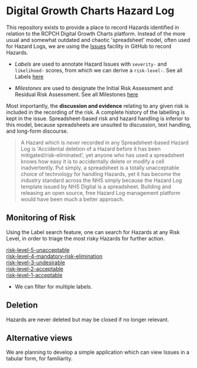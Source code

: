# Digital Growth Charts Hazard Log

This repository exists to provide a place to record Hazards identified in relation to the RCPCH Digital Growth Charts platform. Instead of the more usual and somewhat outdated and chaotic 'spreadsheet' model, often used for Hazard Logs, we are using the [Issues](https://github.com/rcpch/digital-growth-charts-hazard-log/issues) facility in GitHub to record Hazards.

* *Labels* are used to annotate Hazard Issues with `severity-` and `likelihood-` scores, from which we can derive a `risk-level-`. See all Labels [here](https://github.com/rcpch/digital-growth-charts-hazard-log/labels)

* *Milestones* are used to designate the Initial Risk Assessment and Residual Risk Assessment. See all Milestones [here](https://github.com/rcpch/digital-growth-charts-hazard-log/milestones)

Most importantly, the **discussion and evidence** relating to any given risk is included in the recording of the risk. A complete history of the labelling is kept in the issue. Spreadsheet-based risk and hazard handling is inferior to this model, because spreadsheets are unsuited to discussion, text handling, and long-form discourse.

> A Hazard which is *never* recorded in any Spreadsheet-based Hazard Log is 'Accidental deletion of a Hazard before it has been mitigated/risk-eliminated', yet anyone who has used a spreadsheet knows how easy it is to accidentally delete or modify a cell inadvertently. Put simply, a spreadsheet is a totally unacceptable choice of technology for handling Hazards, yet it has become the industry standard across the NHS simply because the Hazard Log template issued by NHS Digital is a spreadsheet. Building and releasing an open source, free Hazard Log management platform would have been much a better approach.

## Monitoring of Risk
Using the Label search feature, one can search for Hazards at any Risk Level, in order to triage the most risky Hazards for further action.

[risk-level-5-unacceptable](https://github.com/rcpch/digital-growth-charts-hazard-log/labels/risk-level-5-unacceptable)  
[risk-level-4-mandatory-risk-elimination](https://github.com/rcpch/digital-growth-charts-hazard-log/labels/risk-level-4-mandatory-risk-elimination)  
[risk-level-3-undesirable](https://github.com/rcpch/digital-growth-charts-hazard-log/labels/risk-level-3-undesirable)  
[risk-level-2-acceptable](https://github.com/rcpch/digital-growth-charts-hazard-log/labels/risk-level-2-acceptable)  
[risk-level-1-acceptable](https://github.com/rcpch/digital-growth-charts-hazard-log/labels/risk-level-1-acceptable)  

* We can filter for multiple labels.

## Deletion
Hazards are never deleted but may be closed if no longer relevant.

## Alternative views
We are planning to develop a simple application which can view Issues in a tabular form, for familiarity.
